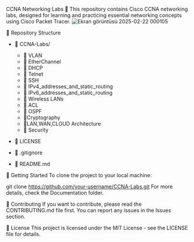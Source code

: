 CCNA Networking Labs 🚀
This repository contains Cisco CCNA networking labs, designed for learning and practicing essential networking concepts using Cisco Packet Tracer.
![Ekran görüntüsü 2025-02-22 000105](https://github.com/user-attachments/assets/dfd0e635-00cb-4faf-b01c-6e40fa9ca647)


📂 Repository Structure
- 📂 CCNA-Labs/
  - 📁 VLAN
  - 📁 EtherChannel
  - 📁 DHCP
  - 📁 Telnet
  - 📁 SSH
  - 📁 IPv4_addresses_and_static_routing
  - 📁 IPv6_addresses_and_static_routing
  - 📁 Wireless LANs
  - 📁 ACL
  - 📁 OSPF
  - 📁Cryptography
  - 📁LAN,WAN,CLOUD Architecture
  - 📁 Security


- 📜 LICENSE
- 📄 .gitignore
- 📄 README.md



🚀 Getting Started
To clone the project to your local machine:

git clone https://github.com/your-username/CCNA-Labs.git
For more details, check the Documentation folder.

📌 Contributing
If you want to contribute, please read the CONTRIBUTING.md file first. You can report any issues in the Issues section.

📜 License
This project is licensed under the MIT License - see the LICENSE file for details.
